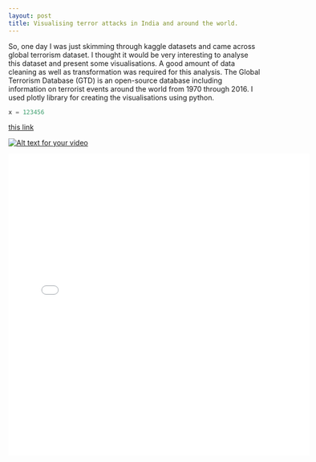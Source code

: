 ```yaml
---
layout: post
title: Visualising terror attacks in India and around the world.
---
```


So, one day I was just skimming through kaggle datasets and came across global terrorism dataset. I thought it would be very interesting to analyse this dataset and present some visualisations. 
A good amount of data cleaning as well as transformation was required for this analysis. The Global Terrorism Database (GTD) is an open-source database including information on terrorist events around the world from 1970 through 2016. I used plotly library for creating the visualisations using python. 

```python
x = 123456
```

[this link](https://plot.ly/~abhinavbh08/1/)

[![Alt text for your video](https://img.youtube.com/vi/T-D1KVIuvjA/0.jpg)](http://www.youtube.com/watch?v=T-D1KVIuvjA)

<iframe width="600" height="600" frameborder="0" scrolling="no" src="//plot.ly/~abhinavbh08/1.embed"></iframe>

